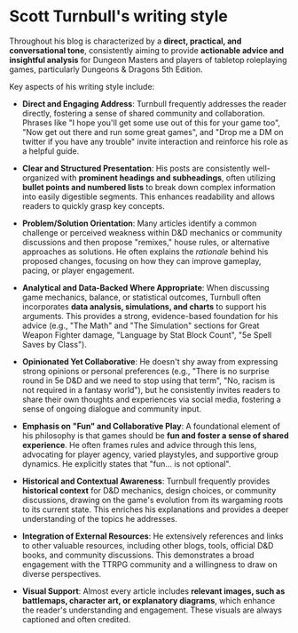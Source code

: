 # Scott Turnbull's writing style

Throughout his blog is characterized by a **direct, practical, and conversational tone**, consistently aiming to provide **actionable advice and insightful analysis** for Dungeon Masters and players of tabletop roleplaying games, particularly Dungeons & Dragons 5th Edition.

Key aspects of his writing style include:

* **Direct and Engaging Address**: Turnbull frequently addresses the reader directly, fostering a sense of shared community and collaboration. Phrases like "I hope you'll get some use out of this for your game too", "Now get out there and run some great games", and "Drop me a DM on twitter if you have any trouble" invite interaction and reinforce his role as a helpful guide.

* **Clear and Structured Presentation**: His posts are consistently well-organized with **prominent headings and subheadings**, often utilizing **bullet points and numbered lists** to break down complex information into easily digestible segments. This enhances readability and allows readers to quickly grasp key concepts.

* **Problem/Solution Orientation**: Many articles identify a common challenge or perceived weakness within D&D mechanics or community discussions and then propose "remixes," house rules, or alternative approaches as solutions. He often explains the *rationale* behind his proposed changes, focusing on how they can improve gameplay, pacing, or player engagement.

* **Analytical and Data-Backed Where Appropriate**: When discussing game mechanics, balance, or statistical outcomes, Turnbull often incorporates **data analysis, simulations, and charts** to support his arguments. This provides a strong, evidence-based foundation for his advice (e.g., "The Math" and "The Simulation" sections for Great Weapon Fighter damage, "Language by Stat Block Count", "5e Spell Saves by Class").

* **Opinionated Yet Collaborative**: He doesn't shy away from expressing strong opinions or personal preferences (e.g., "There is no surprise round in 5e D&D and we need to stop using that term", "No, racism is not required in a fantasy world"), but he consistently invites readers to share their own thoughts and experiences via social media, fostering a sense of ongoing dialogue and community input.

* **Emphasis on "Fun" and Collaborative Play**: A foundational element of his philosophy is that games should be **fun and foster a sense of shared experience**. He often frames rules and advice through this lens, advocating for player agency, varied playstyles, and supportive group dynamics. He explicitly states that "fun… is not optional".

* **Historical and Contextual Awareness**: Turnbull frequently provides **historical context** for D&D mechanics, design choices, or community discussions, drawing on the game's evolution from its wargaming roots to its current state. This enriches his explanations and provides a deeper understanding of the topics he addresses.

* **Integration of External Resources**: He extensively references and links to other valuable resources, including other blogs, tools, official D&D books, and community discussions. This demonstrates a broad engagement with the TTRPG community and a willingness to draw on diverse perspectives.

* **Visual Support**: Almost every article includes **relevant images, such as battlemaps, character art, or explanatory diagrams**, which enhance the reader's understanding and engagement. These visuals are always captioned and often credited.
